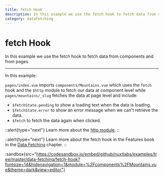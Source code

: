 ```yaml
---
title: fetch Hook
description: In this example we use the fetch hook to fetch data from components and from pages
category: dataFetching
---
```


# fetch Hook

In this example we use the fetch hook to fetch data from components and from pages

---

In this example:

`pages/index.vue` imports `components/Mountains.vue` which uses the `fetch` hook and the `$http` module to fetch our data at component level while `pages/mountains/_slug` fetches the data at page level and include:

- `$fetchState.pending` to show a loading text when the data is loading.
- `$fetchState.error` to show an error message when we can't retrieve the data.
- `$fetch` to fetch the data again when clicked.

::alert{type="next"}
Learn more about the [http module](https://http.nuxtjs.org/).
::

::alert{type="next"}
Learn more about the fetch hook in the Features book in the [Data Fetching](/___documentation___features/data-fetching) chapter.
::

:sandbox{src="https://codesandbox.io/embed/github/nuxtlabs/examples/tree/master/data-fetching/fetch-hook?fontsize=14&hidenavigation=1&module=%2Fcomponents%2FMountains.vue&theme=dark&view=editor"}
